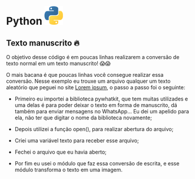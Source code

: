 # Python <img src="../logo.png" alt="Logo do Python" width="50"/>  

## Texto manuscrito 🔥

O objetivo desse código é em poucas linhas realizarem a conversão de texto normal em um texto manuscrito! 😱😱

O mais bacana é que poucas linhas você consegue realizar essa conversão. Nesse exemplo eu trouxe um arquivo qualquer um texto aleatório que peguei no site 
[Lorem ipsum](https://www.lipsum.com/), o passo a passo foi o seguinte:


- Primeiro eu importei a biblioteca pywhatkit, que tem muitas utilizades e uma delas é para poder deixar o texto em forma de manuscrito, dá também para enviar mensagens no WhatsApp... Eu dei um apelido para ela, não ter que digitar o nome da biblioteca novamente;


- Depois utilizei a função open(), para realizar abertura do arquivo;


- Criei uma variável texto para receber esse arquivo;


- Fechei o arquivo que eu havia aberto;


- Por fim eu usei o módulo que faz essa conversão de escrita, e esse módulo transforma o texto em uma imagem.